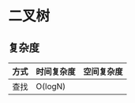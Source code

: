 ---
---
# 二叉树

## 复杂度

| 方式 | 时间复杂度 | 空间复杂度 |
| ---- | ---------- | ---------- |
| 查找 | O(logN)    |            |
